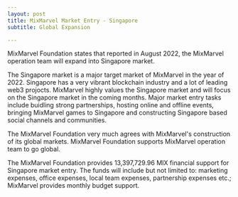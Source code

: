 ```yaml
---
layout: post
title: MixMarvel Market Entry - Singapore
subtitle: Global Expansion

---
```


MixMarvel Foundation states that reported in August 2022, the MixMarvel operation team will expand into Singapore market.

The Singapore market is a major target market of MixMarvel in the year of 2022. Singapore has a very vibrant blockchain industry and a lot of leading web3 projocts. MixMarvel highly values the Singapore market and will focus on the Singapore market in the coming months. Major market entry tasks include buidling strong partnerships, hosting online and offline events, bringing MixMarvel games to Singapore and constructing Singapore based social channels and communities.

The MixMarvel Foundation very much agrees with MixMarvel's construction of its global markets. MixMarvel Foundation supports MixMarvel operation team to go global. 

The MixMarvel Foundation provides 13,397,729.96 MIX financial support for Singapore market entry. The funds will include but not limited to: marketing expenses, office expenses, local team expenses, partnership expenses etc.; MixMarvel provides monthly budget support.

